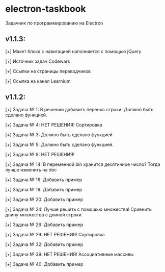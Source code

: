 # electron-taskbook
Задачник по программированию на Electron

## v1.1.3:

[+] Макет блока с навигацией наполняется с помощью jQuery

[+] Источник задач Codewars

[+] Ссылки на страницы переводчиков

[+] Ссылка на канал Learnium

## v1.1.2:

[+] Задача № 1: В решении добавить перенос строки. Должно быть сделано функцией.

[+] Задача № 4: НЕТ РЕШЕНИЯ! Сортировка

[+] Задача № 3: Должно быть сделано функцией.

[+] Задача № 5: Должно быть сделано функцией.

[+] Задача № 9: НЕТ РЕШЕНИЯ!

[+] Задача № 14: В переменной bin хранится десятичное число? Тогда лучше изменить на dec

[+] Задача № 16: Добавить пример

[+] Задача № 19: Добавить пример

[+] Задача № 20: Добавить пример

[+] Задача № 24: Лучше решить с помощью множества! Сравнить длину множества с длиной строки

[+] Задача № 26: Добавить пример

[+] Задача № 29: НЕТ РЕШЕНИЯ! Сортировка

[+] Задача № 32: Добавить пример

[+] Задача № 39: НЕТ РЕШЕНИЯ! Ассоциативные массивы

[+] Задача № 40: Добавить пример
